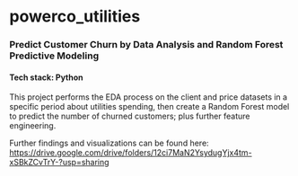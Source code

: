 # powerco_utilities

### Predict Customer Churn by Data Analysis and Random Forest Predictive Modeling

#### Tech stack: Python

This project performs the EDA process on the client and price datasets in a specific period about utilities spending, 
then create a Random Forest model to predict the number of churned customers; 
plus further feature engineering.

Further findings and visualizations can be found here: https://drive.google.com/drive/folders/12ci7MaN2YsydugYjx4tm-xSBkZCvTrY-?usp=sharing
